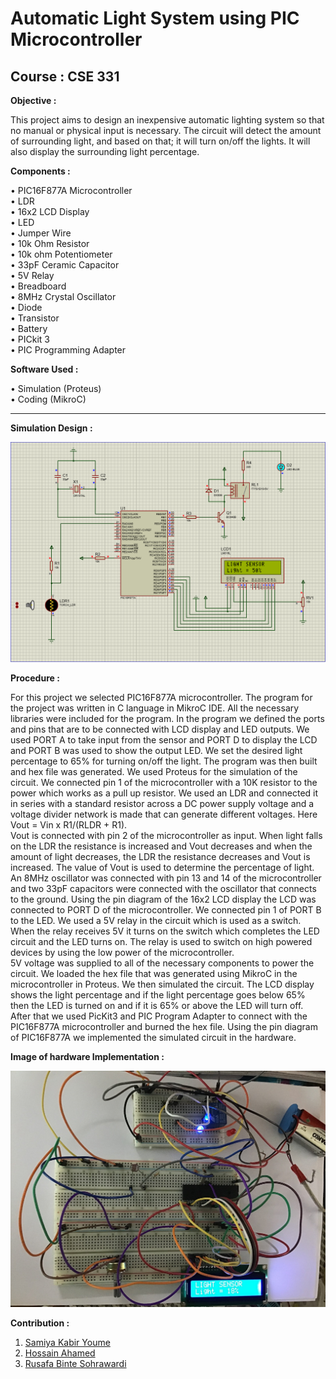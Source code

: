 # Automatic Light System using PIC Microcontroller

## Course : CSE 331 

**Objective :**

This project aims to design an inexpensive automatic lighting system so that no manual or physical input is necessary. The circuit will detect the amount of surrounding light, and based on that; it will turn on/off the lights. It will also display the surrounding light percentage. 

**Components :**

•	PIC16F877A Microcontroller\
•	LDR\
•	16x2 LCD Display\
•	LED\
•	Jumper Wire\
•	10k Ohm Resistor\
•	10k ohm  Potentiometer\
•	33pF Ceramic Capacitor\
•	5V Relay\
•	Breadboard\
•	8MHz Crystal Oscillator\
•	Diode\
•	Transistor\
•	Battery\
•	PICkit 3\
•	PIC Programming Adapter

**Software Used :**

•	Simulation (Proteus)\
•	Coding (MikroC)

---

**Simulation Design :**

![Simulation](Images/3.png)

**Procedure :**

For this project we selected PIC16F877A microcontroller. The program for the project was written in C language in MikroC IDE. All the necessary libraries were included for the program. In the program we defined the ports and pins that are to be connected with LCD display and LED outputs. We used PORT A to take input from the sensor and PORT D to display the LCD and PORT B was used to show the output LED. We set the desired light percentage to 65% for turning on/off the light. The program was then built and hex file was generated. We used Proteus for the simulation of the circuit. We connected pin 1 of the microcontroller with a 10K resistor to the power which works as a pull up resistor. We used an LDR and connected it in series with a standard resistor across a DC power supply voltage and a voltage divider network is made that can generate different voltages. Here Vout = Vin x R1/(RLDR + R1).\
Vout is connected with pin 2 of the microcontroller as input. When light falls on the LDR the resistance is increased and Vout decreases and when the amount of light decreases, the LDR the resistance decreases and Vout is increased. The value of Vout is used to determine the percentage of light.  An 8MHz oscillator was connected with pin 13 and 14 of the microcontroller and two 33pF capacitors were connected with the oscillator that connects to the ground. Using the pin diagram of the 16x2 LCD display the LCD was connected to PORT D of the microcontroller. We connected pin 1 of PORT B to the LED. We used a 5V relay in the circuit which is used as a switch. When the relay receives 5V it turns on the switch which completes the LED circuit and the LED turns on. The relay is used to switch on high powered devices by using the low power of the microcontroller.\
5V voltage was supplied to all of the necessary components to power the circuit. We loaded the hex file that was generated using MikroC in the microcontroller in Proteus. We then simulated the circuit. The LCD display shows the light percentage and if the light percentage goes below 65% then the LED is turned on and if it is 65% or above the LED will turn off. After that we used PicKit3 and PIC Program Adapter to connect with the PIC16F877A microcontroller and burned the hex file. Using the pin diagram of PIC16F877A we implemented the simulated circuit in the hardware.


**Image of hardware Implementation :**

![Implemented picture](Images/4.jpg)


**Contribution :**
1. [Samiya Kabir Youme](https://github.com/Youme01)
2. [Hossain Ahamed](https://github.com/ALVI0017)
3. [Rusafa Binte Sohrawardi](https://github.com/RusafaDosta)
